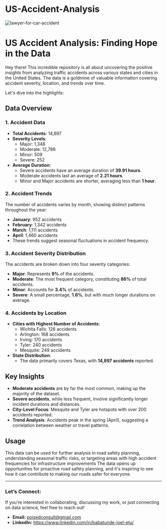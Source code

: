# US-Accident-Analysis
![lawyer-for-car-accident](https://github.com/user-attachments/assets/aeb2f65c-5ed8-4bac-a742-3aab71a1f86e)

# US Accident Analysis: Finding Hope in the Data

Hey there! This incredible repository is all about uncovering the positive insights from analyzing traffic accidents across various states and cities in the United States. The data is a goldmine of valuable information covering accident severity, location, and trends over time.

Let's dive into the highlights:

## Data Overview

### 1. Accident Data
- **Total Accidents**: 14,897
- **Severity Levels**:
  - Major: 1,348
  - Moderate: 12,788
  - Minor: 509
  - Severe: 252
- **Average Duration**:
  - Severe accidents have an average duration of **39.91 hours**.
  - Moderate accidents last an average of **2.21 hours**.
  - Minor and Major accidents are shorter, averaging less than **1 hour**.

### 2. Accident Trends
The number of accidents varies by month, showing distinct patterns throughout the year:
- **January**: 952 accidents
- **February**: 1,342 accidents
- **March**: 1,111 accidents
- **April**: 1,460 accidents
- These trends suggest seasonal fluctuations in accident frequency.

### 3. Accident Severity Distribution
The accidents are broken down into four severity categories:
- **Major**: Represents **9%** of the accidents.
- **Moderate**: The most frequent category, constituting **86%** of total accidents.
- **Minor**: Accounts for **3.4%** of accidents.
- **Severe**: A small percentage, **1.6%**, but with much longer durations on average.

### 4. Accidents by Location
- **Cities with Highest Number of Accidents**:
  - Wichita Falls: 126 accidents
  - Arlington: 168 accidents
  - Irving: 170 accidents
  - Tyler: 240 accidents
  - Mesquite: 249 accidents
- **State Distribution**:
  - The data primarily covers Texas, with **14,897 accidents** reported.

## Key Insights

- **Moderate accidents** are by far the most common, making up the majority of the dataset.
- **Severe accidents**, while less frequent, involve significantly longer incident durations and distances.
- **City-Level Focus**: Mesquite and Tyler are hotspots with over 200 accidents reported.
- **Trend Analysis**: Accidents peak in the spring (April), suggesting a correlation between weather or travel patterns.

## Usage

This data can be used for further analysis in road safety planning, understanding seasonal traffic risks, or targeting areas with high accident frequencies for infrastructure improvements The data opens up opportunities for proactive road safety planning, and it's inspiring to see how it can contribute to making our roads safer for everyone.

---
### Let’s Connect:
If you’re interested in collaborating, discussing my work, or just connecting on data science, feel free to reach out!

- **Email:** poisedconsult@gmail.com  
- **LinkedIn:** https://www.linkedin.com/in/babatunde-joel-etu/
